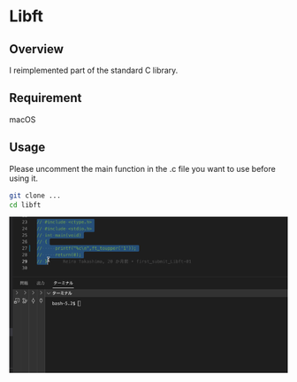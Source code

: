# Libft

## Overview
I reimplemented part of the standard C library.

## Requirement
macOS

## Usage
Please uncomment the main function in the .c file you want to use before using it.
```bash
git clone ...
cd libft
```
![gif](https://github.com/retakashi/Libft/blob/master/libft.gif)
